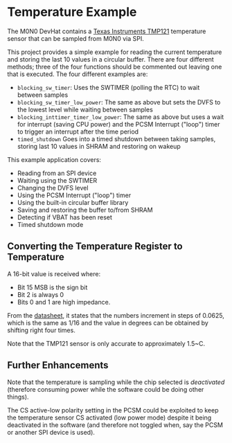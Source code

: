 # Temperature Example

The M0N0 DevHat contains a [Texas Instruments TMP121](http://www.ti.com/product/TMP121) temperature sensor that can be sampled from M0N0 via SPI. 

This project provides a simple example for reading the current temperature and storing the last 10 values in a circular buffer. There are four different methods; three of the four functions should be commented out leaving one that is executed. The four different examples are:

* `blocking_sw_timer`: Uses the SWTIMER (polling the RTC) to wait between samples
* `blocking_sw_timer_low_power`: The same as above but sets the DVFS to the lowest level while waiting between samples
* `blocking_inttimer_timer_low_power`: The same as above but uses a wait for interrupt (saving CPU power) and the PCSM Interrupt ("loop") timer to trigger an interrupt after the time period
* `timed_shutdown` Goes into a timed shutdown between taking samples, storing last 10 values in SHRAM and restoring on wakeup


This example application covers:

* Reading from an SPI device
* Waiting using the SWTIMER
* Changing the DVFS level
* Using the PCSM Interrupt ("loop") timer
* Using the built-in circular buffer library
* Saving and restoring the buffer to/from SHRAM
* Detecting if VBAT has been reset
* Timed shutdown mode

## Converting the Temperature Register to Temperature

A 16-bit value is received where:

* Bit 15 MSB is the sign bit
* Bit 2 is always 0
* Bits 0 and 1 are high impedance. 

From the [datasheet](http://www.ti.com/product/TMP121), it states that the numbers increment in steps of 0.0625, which is the same as 1/16 and the value in degrees can be obtained by shifting right four times. 

Note that the TMP121 sensor is only accurate to approximately 1.5~C. 

## Further Enhancements

Note that the temperature is sampling while the chip selected is _deactivated_ (therefore consuming power while the software could be doing other things). 

The CS active-low polarity setting in the PCSM could be exploited to keep the temperature sensor CS activated (low power mode) despite it being deactivated in the software (and therefore not toggled when, say the PCSM or another SPI device is used).  


